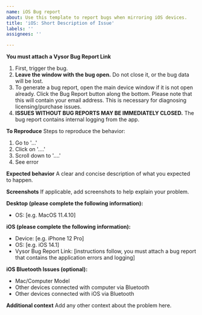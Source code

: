 ```yaml
---
name: iOS Bug report
about: Use this template to report bugs when mirroring iOS devices.
title: 'iOS: Short Description of Issue'
labels: ''
assignees: ''

---
```


**You must attach a Vysor Bug Report Link**
1. First, trigger the bug.
2. **Leave the window with the bug open.** Do not close it, or the bug data will be lost.
3. To generate a bug report, open the main device window if it is not open already. Click the Bug Report button along the bottom. Please note that this will contain your email address. This is necessary for diagnosing licensing/purchase issues.
4. **ISSUES WITHOUT BUG REPORTS MAY BE IMMEDIATELY CLOSED.** The bug report contains internal logging from the app.


**To Reproduce**
Steps to reproduce the behavior:
1. Go to '...'
2. Click on '....'
3. Scroll down to '....'
4. See error

**Expected behavior**
A clear and concise description of what you expected to happen.

**Screenshots**
If applicable, add screenshots to help explain your problem.

**Desktop (please complete the following information):**
 - OS: [e.g. MacOS 11.4.10]

**iOS (please complete the following information):**
 - Device: [e.g. iPhone 12 Pro]
 - OS: [e.g. iOS 14.1]
 - Vysor Bug Report Link: [instructions follow, you must attach a bug report that contains the application errors and logging]

**iOS Bluetooth Issues (optional):**
 - Mac/Computer Model
 - Other devices connected with computer via Bluetooth
 - Other devices connected with iOS via Bluetooth

**Additional context**
Add any other context about the problem here.
